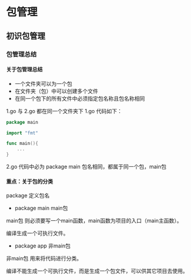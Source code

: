# 包管理
## 初识包管理
### 包管理总结
#### 关于包管理总结
* 一个文件夹可以为一个包
* 在文件夹（包）中可以创建多个文件
* 在同一个包下的所有文件中必须指定包名称且包名称相同

1.go 与 2.go 都在同一个文件夹下 
1.go 代码如下：
```go
package main

import "fmt"

func main(){
    ...
}
```
2.go 代码中必为 package main
包名相同，都属于同一个包，main包

#### 重点：关于包的分类
package 定义包名
* package main  main包

main包 则必须要写一个main函数，main函数为项目的入口（main主函数）。

编译生成一个可执行文件。
* package app  非main包

非main包 用来将代码进行分类。

编译不能生成一个可执行文件，而是生成一个包文件，可以供其它项目去使用。
